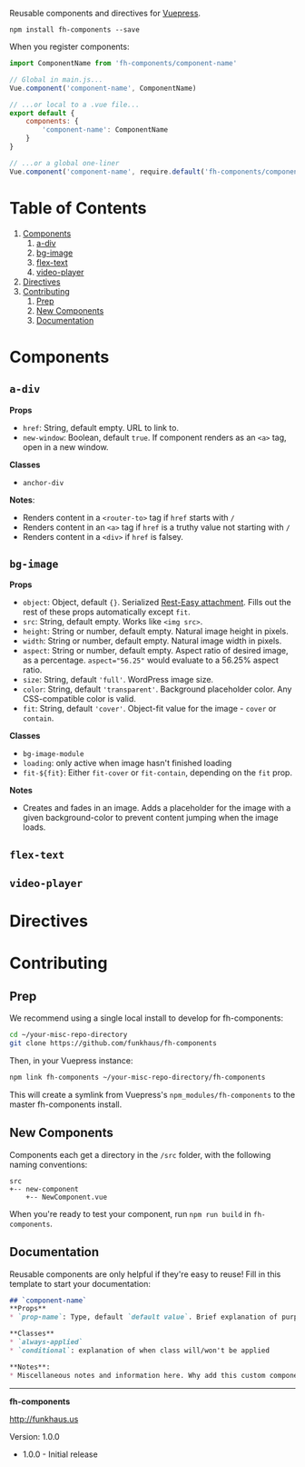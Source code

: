 Reusable components and directives for [Vuepress](https://github.com/funkhaus/vuepress).

`npm install fh-components --save`

When you register components:

```js
import ComponentName from 'fh-components/component-name'

// Global in main.js...
Vue.component('component-name', ComponentName)

// ...or local to a .vue file...
export default {
    components: {
        'component-name': ComponentName
    }
}

// ...or a global one-liner
Vue.component('component-name', require.default('fh-components/component-name'))
```

# Table of Contents
1. [Components](#components)
    1. [a-div](#a-div)
    1. [bg-image](#bg-image)
    1. [flex-text](#flex-text)
    1. [video-player](#video-player)
1. [Directives](#directives)
1. [Contributing](#contributing)
    1. [Prep](#prep)
    1. [New Components](#new-components)
    1. [Documentation](#documentation)

# Components

## `a-div`
**Props**
* `href`: String, default empty. URL to link to.
* `new-window`: Boolean, default `true`. If component renders as an `<a>` tag, open in a new window.

**Classes**
* `anchor-div`

**Notes**:
* Renders content in a `<router-to>` tag if `href` starts with `/`
* Renders content in an `<a>` tag if `href` is a truthy value not starting with `/`
* Renders content in a `<div>` if `href` is falsey.

## `bg-image`
**Props**
* `object`: Object, default `{}`. Serialized [Rest-Easy attachment](https://github.com/funkhaus/Rest-Easy#serializer-filters). Fills out the rest of these props automatically except `fit`.
* `src`: String, default empty. Works like `<img src>`.
* `height`: String or number, default empty. Natural image height in pixels.
* `width`: String or number, default empty. Natural image width in pixels.
* `aspect`: String or number, default empty. Aspect ratio of desired image, as a percentage. `aspect="56.25"` would evaluate to a 56.25% aspect ratio.
* `size`: String, default `'full'`. WordPress image size.
* `color`: String, default `'transparent'`. Background placeholder color. Any CSS-compatible color is valid.
* `fit`: String, default `'cover'`. Object-fit value for the image - `cover` or `contain`.

**Classes**
* `bg-image-module`
* `loading`: only active when image hasn't finished loading
* `fit-${fit}`: Either `fit-cover` or `fit-contain`, depending on the `fit` prop.

**Notes**
* Creates and fades in an image. Adds a placeholder for the image with a given background-color to prevent content jumping when the image loads.

## `flex-text`

## `video-player`

# Directives

# Contributing

## Prep
We recommend using a single local install to develop for fh-components:

```sh
cd ~/your-misc-repo-directory
git clone https://github.com/funkhaus/fh-components
```

Then, in your Vuepress instance:

```sh
npm link fh-components ~/your-misc-repo-directory/fh-components
```

This will create a symlink from Vuepress's `npm_modules/fh-components` to the master fh-components install.

## New Components
Components each get a directory in the `/src` folder, with the following naming conventions:

```
src
+-- new-component
    +-- NewComponent.vue
```

When you're ready to test your component, run `npm run build` in `fh-components`.

## Documentation
Reusable components are only helpful if they're easy to reuse! Fill in this template to start your documentation:

```md
## `component-name`
**Props**
* `prop-name`: Type, default `default value`. Brief explanation of purpose.

**Classes**
* `always-applied`
* `conditional`: explanation of when class will/won't be applied

**Notes**:
* Miscellaneous notes and information here. Why add this custom component? When can it be used?
```

--------

__fh-components__

http://funkhaus.us

Version: 1.0.0

* 1.0.0 - Initial release
